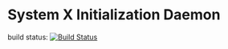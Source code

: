# System X Initialization Daemon
build status: [![Build Status](https://travis-ci.org/GravisZro/SXinit.svg?branch=master)](https://travis-ci.org/GravisZro/SXinit)
